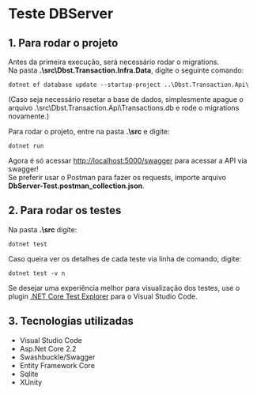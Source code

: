 # Teste DBServer

## 1. Para rodar o projeto

Antes da primeira execução, será necessário rodar o migrations.\
Na pasta **.\src\Dbst.Transaction.Infra.Data**, digite o seguinte comando:

`dotnet ef database update --startup-project ..\Dbst.Transaction.Api\`

(Caso seja necessário resetar a base de dados, simplesmente apague o arquivo .\src\Dbst.Transaction.Api\Transactions.db e rode o migrations novamente.)

Para rodar o projeto, entre na pasta **.\src** e digite:

`dotnet run`

Agora é só acessar [http://localhost:5000/swagger](http://localhost:5000/swagger) para acessar a API via swagger!\
Se preferir usar o Postman para fazer os requests, importe arquivo **DbServer-Test.postman_collection.json**.

## 2. Para rodar os testes

Na pasta **.\src** digite:

`dotnet test`

Caso queira ver os detalhes de cada teste via linha de comando, digite:

`dotnet test -v n`

Se desejar uma experiência melhor para visualização dos testes, use o plugin [.NET Core Test Explorer](https://marketplace.visualstudio.com/items?itemName=formulahendry.dotnet-test-explorer) para o Visual Studio Code.

## 3. Tecnologias utilizadas

- Visual Studio Code
- Asp.Net Core 2.2
- Swashbuckle/Swagger
- Entity Framework Core
- Sqlite
- XUnity
